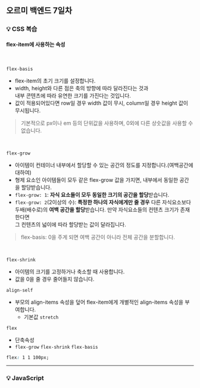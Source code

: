 ## 오르미 백엔드 7일차

### 💡 CSS 복습

#### flex-item에 사용하는 속성

<br>

`flex-basis`
- flex-item의 초기 크기를 설정합니다.
- width, height와 다른 점은 축의 방향에 따라 달라진다는 것과\
내부 콘텐츠에 따라 유연한 크기를 가진다는 것입니다.
- 값이 적용되어있다면 row일 경우 width 값이 무시, column일 경우 height 값이 무시됩니다.

> 기본적으로 px이나 em 등의 단위값을 사용하며, 0외에 다른 상숫값을 사용할 수 없습니다.

<br>

`flex-grow`

- 아이템이 컨테이너 내부에서 할당할 수 있는 공간의 정도를 지정합니다.(여백공간에 대하여)
- 형제 요소인 아이템들이 모두 같은 flex-grow 값을 가지면, 내부에서 동일한 공간을 할당받습니다.
- `flex-grow: 1`: **자식 요소들이 모두 동일한 크기의 공간을 할당**받습니다.
- `flex-grow: 2`(2이상의 수): **특정한 하나의 자식에게만 줄 경우** 다른 자식요소보다\
두배(배수로)의 **여백 공간을 할당**받습니다. 만약 자식요소들의 컨텐츠 크기가 존재한다면\
그 컨텐츠의 넓이에 따라 할당받는 값이 달라집니다.

> flex-basis: 0을 주게 되면 여백 공간이 아니라 전체 공간을 분할합니다.

<br>

`flex-shrink`

- 아이템의 크기를 고정하거나 축소할 때 사용합니다.
- 값을 0을 줄 경우 줄어들지 않습니다.

`align-self`

- 부모의 align-items 속성을 덮어 flex-item에게 개별적인 align-items 속성을 부여합니다.
    - 기본값 `stretch`

`flex`

- 단축속성
- `flex-grow` `flex-shrink` `flex-basis`

```css
flex: 1 1 100px;
```

------------------

### 💡 JavaScript

#### 
